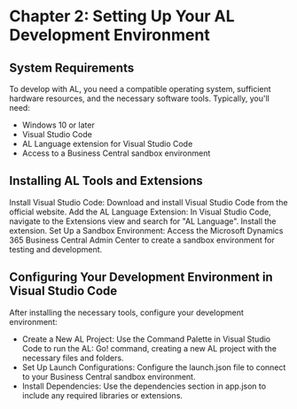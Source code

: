 # Chapter 2: Setting Up Your AL Development Environment

## System Requirements
To develop with AL, you need a compatible operating system, sufficient hardware resources, and the necessary software tools. Typically, you'll need:

- Windows 10 or later
- Visual Studio Code
- AL Language extension for Visual Studio Code
- Access to a Business Central sandbox environment

## Installing AL Tools and Extensions
Install Visual Studio Code: Download and install Visual Studio Code from the official website.
Add the AL Language Extension: In Visual Studio Code, navigate to the Extensions view and search for "AL Language". Install the extension.
Set Up a Sandbox Environment: Access the Microsoft Dynamics 365 Business Central Admin Center to create a sandbox environment for testing and development.

## Configuring Your Development Environment in Visual Studio Code
After installing the necessary tools, configure your development environment:

- Create a New AL Project: Use the Command Palette in Visual Studio Code to run the AL: Go! command, creating a new AL project with the necessary files and folders.
- Set Up Launch Configurations: Configure the launch.json file to connect to your Business Central sandbox environment.
- Install Dependencies: Use the dependencies section in app.json to include any required libraries or extensions.